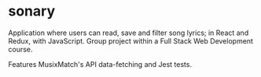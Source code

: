 # sonary

Application where users can read, save and filter song lyrics; in React and Redux, with JavaScript. Group project within a Full Stack Web Development course.

Features MusixMatch's API data-fetching and Jest tests. 

